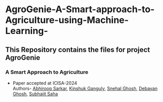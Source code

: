 # AgroGenie-A-Smart-approach-to-Agriculture-using-Machine-Learning-
## This Repository contains the files for project AgroGenie
### A Smart Approach to Agriculture
-  Paper accepted at ICISA-2024 <br>
Authors- [Abhiroop Sarkar](https://github.com/Abhiroop2004), [Kinshuk Ganguly](https://github.com/KinshukGanguly/), [Snehal Ghosh](https://github.com/IWontTellMyName), [Debayan Ghosh](https://github.com/debayangg), [Subhajit Saha](https://github.com/Subhajitsdev)
